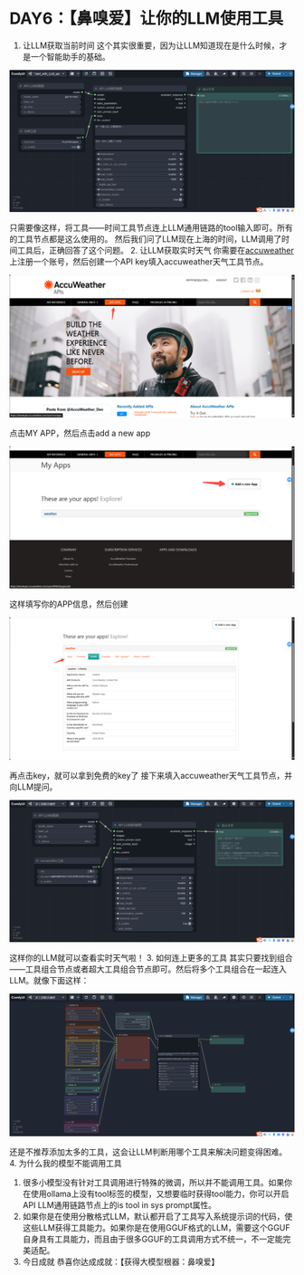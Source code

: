 # DAY6：【鼻嗅爱】让你的LLM使用工具
1. 让LLM获取当前时间
这个其实很重要，因为让LLM知道现在是什么时候，才是一个智能助手的基础。

![图片](../img/6-1.PNG)

只需要像这样，将工具——时间工具节点连上LLM通用链路的tool输入即可。所有的工具节点都是这么使用的。
然后我们问了LLM现在上海的时间，LLM调用了时间工具后，正确回答了这个问题。
2. 让LLM获取实时天气
你需要在[accuweather](https://developer.accuweather.com/)上注册一个账号，然后创建一个API key填入accuweather天气工具节点。

![图片](../img/6-2.PNG)

点击MY APP，然后点击add a new app

![图片](../img/6-3.PNG)

这样填写你的APP信息，然后创建

![图片](../img/6-4.PNG)

再点击key，就可以拿到免费的key了
接下来填入accuweather天气工具节点，并向LLM提问。

![图片](../img/6-5.PNG)

这样你的LLM就可以查看实时天气啦！
3. 如何连上更多的工具
其实只要找到组合——工具组合节点或者超大工具组合节点即可。然后将多个工具组合在一起连入LLM。就像下面这样：

![图片](../img/6-6.PNG)

还是不推荐添加太多的工具，这会让LLM判断用哪个工具来解决问题变得困难。
4. 为什么我的模型不能调用工具
1. 很多小模型没有针对工具调用进行特殊的微调，所以并不能调用工具。如果你在使用ollama上没有tool标签的模型，又想要临时获得tool能力，你可以开启API LLM通用链路节点上的is tool in sys prompt属性。
2. 如果你是在使用分散格式LLM，默认都开启了工具写入系统提示词的代码，使这些LLM获得工具能力。如果你是在使用GGUF格式的LLM，需要这个GGUF自身具有工具能力，而且由于很多GGUF的工具调用方式不统一，不一定能完美适配。
5. 今日成就
恭喜你达成成就：【获得大模型根器：鼻嗅爱】
